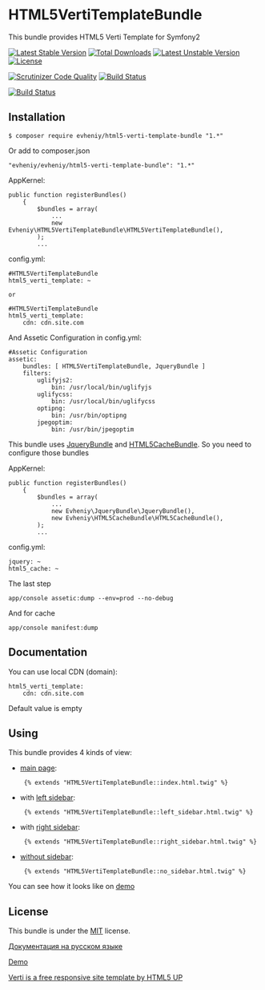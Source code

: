 HTML5VertiTemplateBundle
========================

This bundle provides HTML5 Verti Template for Symfony2

[![Latest Stable Version](https://poser.pugx.org/evheniy/html5-verti-template-bundle/v/stable)](https://packagist.org/packages/evheniy/html5-verti-template-bundle) [![Total Downloads](https://poser.pugx.org/evheniy/html5-verti-template-bundle/downloads)](https://packagist.org/packages/evheniy/html5-verti-template-bundle) [![Latest Unstable Version](https://poser.pugx.org/evheniy/html5-verti-template-bundle/v/unstable)](https://packagist.org/packages/evheniy/html5-verti-template-bundle) [![License](https://poser.pugx.org/evheniy/html5-verti-template-bundle/license)](https://packagist.org/packages/evheniy/html5-verti-template-bundle)

[![Scrutinizer Code Quality](https://scrutinizer-ci.com/g/evheniy/HTML5VertiTemplateBundle/badges/quality-score.png?b=master)](https://scrutinizer-ci.com/g/evheniy/HTML5VertiTemplateBundle/?branch=master) [![Build Status](https://scrutinizer-ci.com/g/evheniy/HTML5VertiTemplateBundle/badges/build.png?b=master)](https://scrutinizer-ci.com/g/evheniy/HTML5VertiTemplateBundle/build-status/master)

[![Build Status](https://travis-ci.org/evheniy/HTML5VertiTemplateBundle.svg?branch=master)](https://travis-ci.org/evheniy/HTML5VertiTemplateBundle)

Installation
------------

    $ composer require evheniy/html5-verti-template-bundle "1.*"

Or add to composer.json

    "evheniy/evheniy/html5-verti-template-bundle": "1.*"

AppKernel:

    public function registerBundles()
        {
            $bundles = array(
                ...
                new Evheniy\HTML5VertiTemplateBundle\HTML5VertiTemplateBundle(),
            );
            ...

config.yml:

    #HTML5VertiTemplateBundle
    html5_verti_template: ~

    or

    #HTML5VertiTemplateBundle
    html5_verti_template:
        cdn: cdn.site.com
        
And Assetic Configuration in config.yml:

    #Assetic Configuration
    assetic:
        bundles: [ HTML5VertiTemplateBundle, JqueryBundle ]
        filters:
            uglifyjs2:
                bin: /usr/local/bin/uglifyjs
            uglifycss:
                bin: /usr/local/bin/uglifycss
            optipng:
                bin: /usr/bin/optipng
            jpegoptim:
                bin: /usr/bin/jpegoptim

This bundle uses [JqueryBundle][5] and [HTML5CacheBundle][6]. So you need to configure those bundles
    
AppKernel:

    public function registerBundles()
        {
            $bundles = array(
                ...
                new Evheniy\JqueryBundle\JqueryBundle(),
                new Evheniy\HTML5CacheBundle\HTML5CacheBundle(),
            );
            ...

config.yml:

    jquery: ~
    html5_cache: ~

The last step

    app/console assetic:dump --env=prod --no-debug
    
And for cache

    app/console manifest:dump

Documentation
-------------

You can use local CDN (domain):

    html5_verti_template:
        cdn: cdn.site.com

Default value is empty

Using
-----

This bundle provides 4 kinds of view:

 - [main page][2]:
 
        {% extends "HTML5VertiTemplateBundle::index.html.twig" %}
 
 - with [left sidebar][7]:
 
        {% extends "HTML5VertiTemplateBundle::left_sidebar.html.twig" %}
 
 - with [right sidebar][8]:
 
        {% extends "HTML5VertiTemplateBundle::right_sidebar.html.twig" %}
 
 - [without sidebar][9]:
 
        {% extends "HTML5VertiTemplateBundle::no_sidebar.html.twig" %}
 
You can see how it looks like on [demo][2]

License
-------

This bundle is under the [MIT][3] license.

[Документация на русском языке][1]

[Demo][2]

[Verti is a free responsive site template by HTML5 UP][4]

[1]:  http://makedev.org/articles/symfony/bundles/html5_verti_template_bundle.html
[2]:  http://makedev.org/verty/
[3]:  https://github.com/evheniy/HTML5VertiTemplateBundle/blob/master/Resources/meta/LICENSE
[4]:  http://html5up.net/verti
[5]:  https://github.com/evheniy/JqueryBundle
[6]:  https://github.com/evheniy/HTML5CacheBundle
[7]:  http://makedev.org/verti/left-sidebar.html
[8]:  http://makedev.org/verti/right-sidebar.html
[9]:  http://makedev.org/verti/no-sidebar.html